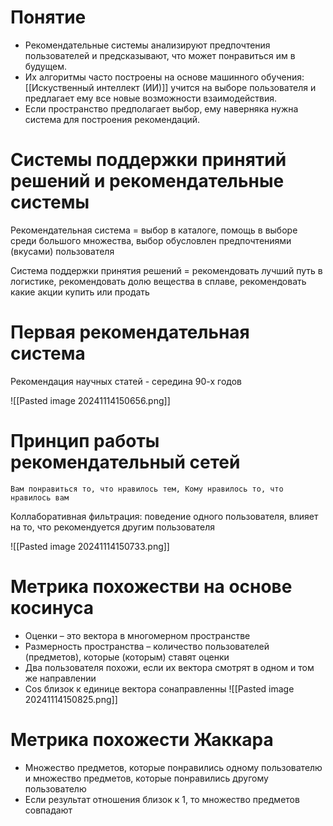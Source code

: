 # Понятие

- Рекомендательные системы анализируют предпочтения пользователей и предсказывают, что может понравиться им в будущем.
- Их алгоритмы часто построены на основе машинного обучения: [[Искуственный интеллект (ИИ)]] учится на выборе пользователя и предлагает ему все новые возможности взаимодействия.
- Если пространство предполагает выбор, ему наверняка нужна система для построения рекомендаций.
# Системы поддержки принятий решений и рекомендательные системы

Рекомендательная система = выбор в каталоге, помощь в выборе среди большого множества, выбор обусловлен предпочтениями (вкусами) пользователя

Система поддержки принятия решений =
рекомендовать лучший путь в логистике,
рекомендовать долю вещества в сплаве,
рекомендовать какие акции купить или продать

# Первая рекомендательная система

Рекомендация научных статей - середина 90-х годов

![[Pasted image 20241114150656.png]]

# Принцип работы рекомендательный сетей

`Вам понравиться то, что нравилось тем, Кому нравилось то, что нравилось вам`

Коллаборативная фильтрация: поведение одного пользователя, влияет на то, что рекомендуется другим пользователя

![[Pasted image 20241114150733.png]]

# Метрика похожестви на основе косинуса

- Оценки – это вектора в многомерном пространстве
- Размерность пространства – количество пользователей (предметов), которые (которым) ставят оценки
- Два пользователя похожи, если их вектора смотрят в одном и том же направлении
- Cos близок к единице вектора сонаправленны
![[Pasted image 20241114150825.png]]

# Метрика похожести Жаккара

- Множество предметов, которые понравились одному пользователю и множество предметов, которые понравились другому пользователю
- Если результат отношения близок к 1, то множество предметов совпадают